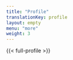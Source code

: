 ```yaml
---
title: "Profile"
translationKey: profile
layout: empty
menu: "more"
weight: 3
---
```


{{< full-profile >}}

